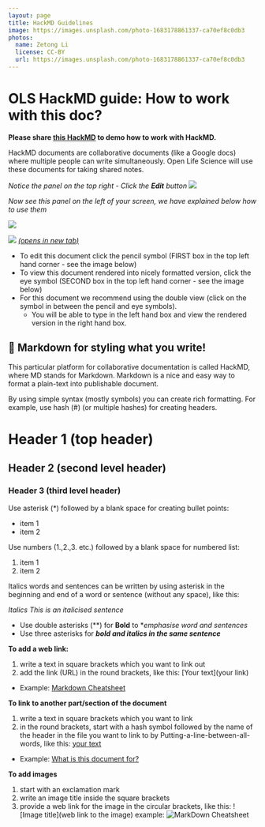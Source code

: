 ```yaml
---
layout: page
title: HackMD Guidelines
image: https://images.unsplash.com/photo-1683178861337-ca70ef8c0db3
photos:
  name: Zetong Li
  license: CC-BY
  url: https://images.unsplash.com/photo-1683178861337-ca70ef8c0db3
---
```

OLS HackMD guide: How to work with this doc?
===

**Please share [this HackMD](https://hackmd.io/@openlifesci/hackmd-guide) to demo how to work with HackMD.**

HackMD documents are collaborative documents (like a Google docs) where multiple people can write simultaneously. Open Life Science will use these documents for taking shared notes.

*Notice the panel on the top right - Click the **Edit** button*
![](https://i.imgur.com/LYrFBqh.png)


*Now see this panel on the left of your screen, we have explained below how to use them*

![](https://i.imgur.com/d9ZtImc.png)

![](https://i.imgur.com/W2fAysk.png)
*[(opens in new tab)](https://files.slack.com/files-pri/T17H34RB2-F013NRJM8LU/image.png)*

* To edit this document click the pencil symbol (FIRST box in the top left hand corner - see the image below)
* To view this document rendered into nicely formatted version, click the eye symbol (SECOND box in the top left hand corner - see the image below)
* For this document we recommend using the double view (click on the symbol in between the pencil and eye symbols). 
  * You will be able to type in the left hand box and view the rendered version in the right hand box.

:pencil: Markdown for styling what you write!
---

This particular platform for collaborative documentation is called HackMD, where MD stands for Markdown. 
Markdown is a nice and easy way to format a plain-text into publishable document.

By using simple syntax (mostly symbols) you can create rich formatting.
For example, use hash (#) (or multiple hashes) for creating headers. 

# Header 1 (top header)
## Header 2 (second level header)
### Header 3 (third level header)

Use asterisk (*) followed by a blank space for creating bullet points:

* item 1
* item 2

Use numbers (1.,2.,3. etc.) followed by a blank space for numbered list:

1. item 1
2. item 2

Italics words and sentences can be written by using asterisk in the beginning and end of a word or sentence (without any space), like this:

*Italics*
*This is an italicised sentence*

* Use double asterisks (**) for **Bold** to **emphasise word and sentences*
* Use three asterisks for ***bold and italics in the same sentence***

**To add a web link:**
1. write a text in square brackets which you want to link out
2. add the link (URL) in the round brackets, like this: [Your text](your link)
* Example: [Markdown Cheatsheet](https://github.com/adam-p/markdown-here/wiki/Markdown-Cheatsheet)

**To link to another part/section of the document**
1. write a text in square brackets which you want to link
2. in the round brackets, start with a hash symbol followed by the name of the header in the file you want to link to by Putting-a-line-between-all-words, like this: [your text](#your-header)
* Example: [What is this document for?](#What-is-this-document-for)

**To add images**
1. start with an exclamation mark
2. write an image title inside the square brackets 
3. provide a web link for the image in the circular brackets, like this: ![Image title](web link to the image)
example: ![MarkDown Cheatsheet](https://i.pinimg.com/originals/da/1e/3f/da1e3fe735a1b115a8a6773e67d6d825.png)
